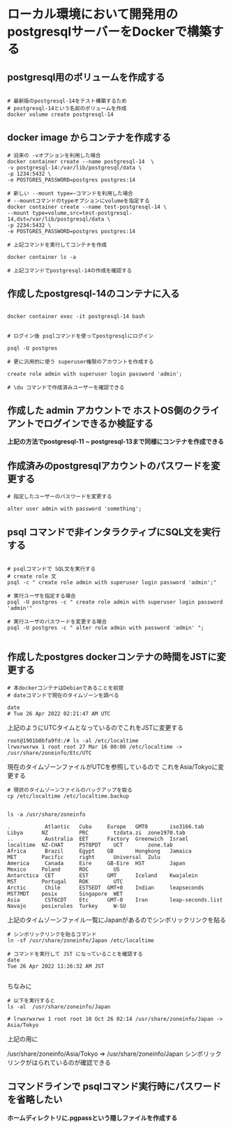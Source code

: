 

# ローカル環境において開発用のpostgresqlサーバーをDockerで構築する


## postgresql用のボリュームを作成する

```

# 最新版のpostgresql-14をテスト構築するため
# postgresql-14という名前のボリュームを作成
docker volume create postgresql-14

```

## docker image からコンテナを作成する

```
# 旧来の -vオプションを利用した場合
docker container create --name postgresql-14  \
-v postgresql-14:/var/lib/postgresql/data \
-p 1234:5432 \
-e POSTGRES_PASSWORD=postgres postgres:14

# 新しい --mount type=~コマンドを利用した場合
# --mountコマンドのtypeオプションにvolumeを指定する
docker container create --name test-postgresql-14 \
--mount type=volume,src=test-postgresql-14,dst=/var/lib/postgresql/data \
-p 2234:5432 \
-e POSTGRES_PASSWORD=postgres postgres:14

# 上記コマンドを実行してコンテナを作成

docker container ls -a

# 上記コマンドでpostgresql-14の作成を確認する

```

## 作成したpostgresql-14のコンテナに入る

```

docker container exec -it postgresql-14 bash


# ログイン後 psqlコマンドを使ってpostgresqlにログイン

psql -U postgres

# 更に汎用的に使う superuser権限のアカウントを作成する

create role admin with superuser login password 'admin';

# \du コマンドで作成済みユーザーを確認できる

```

## 作成した admin アカウントで ホストOS側のクライアントでログインできるか検証する

**上記の方法でpostgresql-11 ~ postgresql-13まで同様にコンテナを作成できる**


## 作成済みのpostgresqlアカウントのパスワードを変更する

```
# 指定したユーザーのパスワードを変更する

alter user admin with password 'something';

```

## psql コマンドで非インタラクティブにSQL文を実行する

```

# psqlコマンドで SQL文を実行する
# create role 文
psql -c " create role admin with superuser login password 'admin';"

# 実行ユーザを指定する場合
psql -U postgres -c " create role admin with superuser login password 'admin'"

# 実行ユーザのパスワードを変更する場合
psql -U postgres -c " alter role admin with password 'admin' ";


```

## 作成したpostgres dockerコンテナの時間をJSTに変更する

```
# 本dockerコンテナはDebianであることを前提
# dateコマンドで現在のタイムゾーンを調べる

date
# Tue 26 Apr 2022 02:21:47 AM UTC

```

上記のようにUTCタイムとなっているのでこれをJSTに変更する

```
root@1901b0bfa9fd:/# ls -al /etc/localtime
lrwxrwxrwx 1 root root 27 Mar 16 00:00 /etc/localtime -> /usr/share/zoneinfo/Etc/UTC

```
現在のタイムゾーンファイルがUTCを参照しているので
これをAsia/Tokyoに変更する


```
# 現状のタイムゾーンファイルのバックアップを取る
cp /etc/localtime /etc/localtime.backup


ls -a /usr/share/zoneinfo

.           Atlantic   Cuba     Europe   GMT0       iso3166.tab        Libya      NZ          PRC        tzdata.zi  zone1970.tab
..          Australia  EET      Factory  Greenwich  Israel             localtime  NZ-CHAT     PST8PDT    UCT        zone.tab
Africa      Brazil     Egypt    GB       Hongkong   Jamaica            MET        Pacific     right      Universal  Zulu
America     Canada     Eire     GB-Eire  HST        Japan              Mexico     Poland      ROC        US
Antarctica  CET        EST      GMT      Iceland    Kwajalein          MST        Portugal    ROK        UTC
Arctic      Chile      EST5EDT  GMT+0    Indian     leapseconds        MST7MDT    posix       Singapore  WET
Asia        CST6CDT    Etc      GMT-0    Iran       leap-seconds.list  Navajo     posixrules  Turkey     W-SU

```
上記のタイムゾーンファイル一覧にJapanがあるのでシンボリックリンクを貼る


```
# シンボリックリンクを貼るコマンド
ln -sf /usr/share/zoneinfo/Japan /etc/localtime

# コマンドを実行して JST になっていることを確認する
date
Tue 26 Apr 2022 11:26:32 AM JST


```

ちなみに

```
# 以下を実行すると
ls -al  /usr/share/zoneinfo/Japan

# lrwxrwxrwx 1 root root 10 Oct 26 02:14 /usr/share/zoneinfo/Japan -> Asia/Tokyo

```
上記の用に

/usr/share/zoneinfo/Asia/Tokyo => /usr/share/zoneinfo/Japan
シンボリックリンクがはられているのが確認できる


## コマンドラインで psqlコマンド実行時にパスワードを省略したい

**ホームディレクトリに.pgpassという隠しファイルを作成する**

